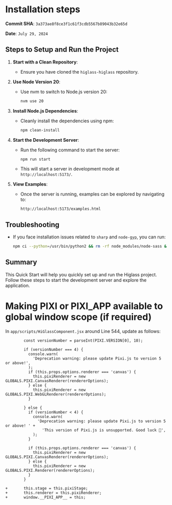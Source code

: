# Installation steps

**Commit SHA**: `3a373ae8f8ce3f1c61f3cdb5567b89043b32e65d`

**Date**: `July 29, 2024`

## Steps to Setup and Run the Project

1. **Start with a Clean Repository**:
   - Ensure you have cloned the `higlass-higlass` repository.

2. **Use Node Version 20**:
   - Use nvm to switch to Node.js version 20:
     ```bash
     nvm use 20
     ```

3. **Install Node.js Dependencies**:
   - Cleanly install the dependencies using npm:
     ```bash
     npm clean-install
     ```

4. **Start the Development Server**:
   - Run the following command to start the server:
     ```bash
     npm run start
     ```
   - This will start a server in development mode at `http://localhost:5173/`.

5. **View Examples**:
   - Once the server is running, examples can be explored by navigating to:
     ```plaintext
     http://localhost:5173/examples.html
     ```

## Troubleshooting
- If you face installation issues related to `sharp` and `node-gyp`, you can run:
  ```bash
  npm ci --python=/usr/bin/python2 && rm -rf node_modules/node-sass && npm ci
  ```

## Summary
This Quick Start will help you quickly set up and run the Higlass project. Follow these steps to start the development server and explore the application.

# Making PIXI or __PIXI_APP__ available to global window scope (if required)

In `app/scripts/HiGlassComponent.jsx` around Line 544, update as follows:

```
	    const versionNumber = parseInt(PIXI.VERSION[0], 10);

	    if (versionNumber === 4) {
	      console.warn(
	        'Deprecation warning: please update Pixi.js to version 5 or above!',
	      );
	      if (this.props.options.renderer === 'canvas') {
	        this.pixiRenderer = new GLOBALS.PIXI.CanvasRenderer(rendererOptions);
	      } else {
	        this.pixiRenderer = new GLOBALS.PIXI.WebGLRenderer(rendererOptions);
	      }

	    } else {
	      if (versionNumber < 4) {
	        console.warn(
	          'Deprecation warning: please update Pixi.js to version 5 or above! ' +
	            'This version of Pixi.js is unsupported. Good luck 🤞',
	        );
	      }

	      if (this.props.options.renderer === 'canvas') {
	        this.pixiRenderer = new GLOBALS.PIXI.CanvasRenderer(rendererOptions);
	      } else {
	        this.pixiRenderer = new GLOBALS.PIXI.Renderer(rendererOptions);
	      }
	    }

+	    this.stage = this.pixiStage;
+	    this.renderer = this.pixiRenderer;
+   	window.__PIXI_APP__ = this;
```